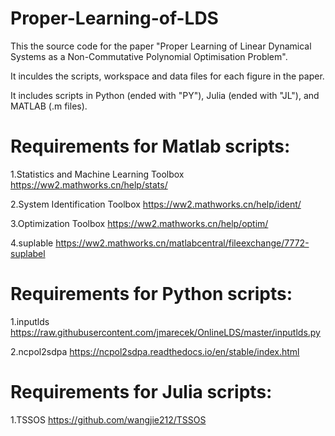 # Proper-Learning-of-LDS
 
This the source code for the paper "Proper Learning of Linear Dynamical Systems as a Non-Commutative Polynomial Optimisation Problem". 

It inculdes the scripts, workspace and data files for each figure in the paper.

It includes scripts in Python (ended with "PY"), Julia (ended with "JL"), and MATLAB (.m files).

# Requirements for Matlab scripts:

1.Statistics and Machine Learning Toolbox https://ww2.mathworks.cn/help/stats/

2.System Identification Toolbox https://ww2.mathworks.cn/help/ident/

3.Optimization Toolbox https://ww2.mathworks.cn/help/optim/

4.suplable https://ww2.mathworks.cn/matlabcentral/fileexchange/7772-suplabel

# Requirements for Python scripts:

1.inputlds https://raw.githubusercontent.com/jmarecek/OnlineLDS/master/inputlds.py

2.ncpol2sdpa https://ncpol2sdpa.readthedocs.io/en/stable/index.html

# Requirements for Julia scripts:

1.TSSOS https://github.com/wangjie212/TSSOS
